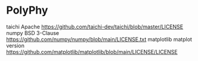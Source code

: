 # PolyPhy
taichi Apache https://github.com/taichi-dev/taichi/blob/master/LICENSE
numpy BSD 3-Clause https://github.com/numpy/numpy/blob/main/LICENSE.txt
matplotlib matplot version https://github.com/matplotlib/matplotlib/blob/main/LICENSE/LICENSE